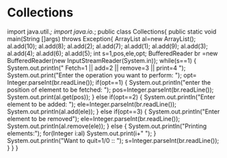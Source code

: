 # Collections
import java.util.*;
import java.io.*;
public class Collections{
    public static void main(String []args) throws Exception{
    ArrayList<Integer> al=new ArrayList<Integer>();
    al.add(10);
    al.add(8);
    al.add(2);
    al.add(7);
    al.add(1);
    al.add(9);
    al.add(3);
    al.add(4);
    al.add(6);
    al.add(5);
    int s=1,pos,ele,opt;
    BufferedReader br =new BufferedReader(new InputStreamReader(System.in));
    while(s==1)
    {
        System.out.println("  Fetch=1 || add=2 || remove=3 || print=4  ");
        System.out.print("Enter the operation you want to perform: ");
        opt= Integer.parseInt(br.readLine());
        if(opt==1)
        {
            System.out.println("enter the position of element to be fetched: ");
            pos=Integer.parseInt(br.readLine());
            System.out.print(al.get(pos));
        }
        else if(opt==2)
        {
            System.out.println("Enter element to be added: ");
            ele=Integer.parseInt(br.readLine());
            System.out.println(al.add(ele));
        }
        else if(opt==3)
        {
            System.out.println("Enter element to be removed");
            ele=Integer.parseInt(br.readLine());
            System.out.println(al.remove(ele));
        }
        else
        {
            System.out.println("Printing elements:");
            for(Integer i:al)
            System.out.print(i+" ");
        }
        System.out.println("Want to quit=1/0 :: ");
        s=Integer.parseInt(br.readLine());
    }
     }
}

